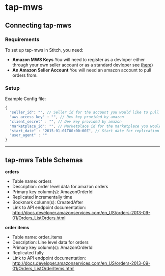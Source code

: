 # tap-mws

## Connecting tap-mws

### Requirements

To set up tap-mws in Stitch, you need:

-  **Amazon MWS Keys** You will need to register as a devloper either through your own seller account or as a standard devloper see ([here](https://docs.developer.amazonservices.com/en_US/dev_guide/DG_Registering.html))
-  **An Amazon Seller Account** You will need an amazon account to pull orders from.

### Setup
Example Config file:
```javascript
{
  "seller_id": "", // Seller id for the account you would like to pull
  "aws_access_key" : "", // Dev key provided by amazon
  "client_secret" : "", // Dev key provided by amazon
  "marketplace_id": "", // Marketplace id for the marketplace you would like to pull (amazon us vs amazon canada...)
  "start_date" : "2015-01-01T00:00:00Z", // Start date for replication
  "user_agent" : ""
}

```

---

## tap-mws Table Schemas

**orders**
- Table name: orders
- Description: order level data for amazon orders
- Primary key column(s): AmazonOrderId
- Replicated incrementally time
- Bookmark column(s): CreatedAfter
- Link to API endpoint documentation: http://docs.developer.amazonservices.com/en_US/orders-2013-09-01/Orders_ListOrders.html

**order items**
- Table name: order_items
- Description: Line level data for orders
- Primary key column(s): AmazonOrderId
- Replicated fully
- Link to API endpoint documentation: http://docs.developer.amazonservices.com/en_US/orders-2013-09-01/Orders_ListOrderItems.html
